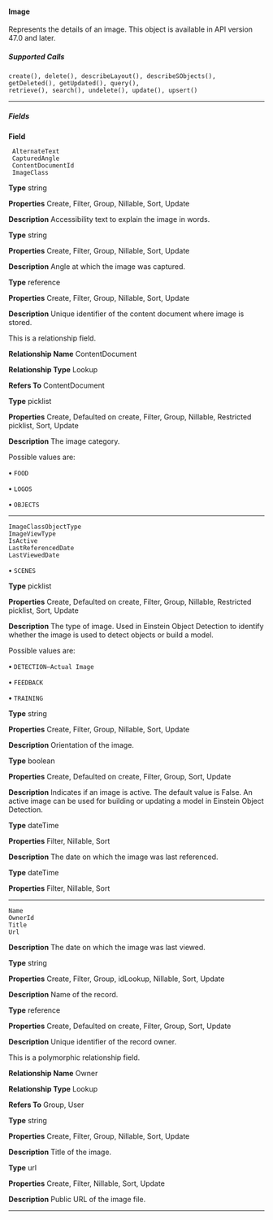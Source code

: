 #### Image

Represents the details of an image. This object is available in API version 47.0 and later.

##### Supported Calls
```
create(), delete(), describeLayout(), describeSObjects(), getDeleted(), getUpdated(), query(),
retrieve(), search(), undelete(), update(), upsert()

```

-----

##### Fields

**Field**
```
 AlternateText
 CapturedAngle
 ContentDocumentId
 ImageClass

```

**Type**
string

**Properties**
Create, Filter, Group, Nillable, Sort, Update

**Description**
Accessibility text to explain the image in words.

**Type**
string

**Properties**
Create, Filter, Group, Nillable, Sort, Update

**Description**
Angle at which the image was captured.

**Type**
reference

**Properties**
Create, Filter, Group, Nillable, Sort, Update

**Description**
Unique identifier of the content document where image is stored.

This is a relationship field.

**Relationship Name**
ContentDocument

**Relationship Type**
Lookup

**Refers To**
ContentDocument

**Type**
picklist

**Properties**
Create, Defaulted on create, Filter, Group, Nillable, Restricted picklist, Sort, Update

**Description**
The image category.

Possible values are:

**•** `FOOD`

**•** `LOGOS`

**•** `OBJECTS`


-----

```
ImageClassObjectType
ImageViewType
IsActive
LastReferencedDate
LastViewedDate

```


**•** `SCENES`

**Type**
picklist

**Properties**
Create, Defaulted on create, Filter, Group, Nillable, Restricted picklist, Sort, Update

**Description**
The type of image. Used in Einstein Object Detection to identify whether the image is used
to detect objects or build a model.

Possible values are:

**•** `DETECTION—Actual Image`

**•** `FEEDBACK`

**•** `TRAINING`

**Type**
string

**Properties**
Create, Filter, Group, Nillable, Sort, Update

**Description**
Orientation of the image.

**Type**
boolean

**Properties**
Create, Defaulted on create, Filter, Group, Sort, Update

**Description**
Indicates if an image is active. The default value is False. An active image can be used for
building or updating a model in Einstein Object Detection.

**Type**
dateTime

**Properties**
Filter, Nillable, Sort

**Description**
The date on which the image was last referenced.

**Type**
dateTime

**Properties**
Filter, Nillable, Sort


-----

```
Name
OwnerId
Title
Url

```

**Description**
The date on which the image was last viewed.

**Type**
string

**Properties**
Create, Filter, Group, idLookup, Nillable, Sort, Update

**Description**
Name of the record.

**Type**
reference

**Properties**
Create, Defaulted on create, Filter, Group, Sort, Update

**Description**
Unique identifier of the record owner.

This is a polymorphic relationship field.

**Relationship Name**
Owner

**Relationship Type**
Lookup

**Refers To**
Group, User

**Type**
string

**Properties**
Create, Filter, Group, Nillable, Sort, Update

**Description**
Title of the image.

**Type**
url

**Properties**
Create, Filter, Nillable, Sort, Update

**Description**
Public URL of the image file.


-----
